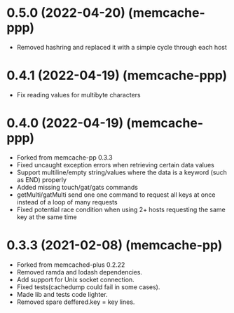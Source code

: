# 0.5.0 (2022-04-20) (memcache-ppp)

  * Removed hashring and replaced it with a simple cycle through each host

# 0.4.1 (2022-04-19) (memcache-ppp)

  * Fix reading values for multibyte characters

# 0.4.0 (2022-04-19) (memcache-ppp)

  * Forked from memcache-pp 0.3.3
  * Fixed uncaught exception errors when retrieving certain data values
  * Support multiline/empty string/values where the data is a keyword (such as END) properly
  * Added missing touch/gat/gats commands
  * getMulti/gatMulti send one one command to request all keys at once instead of a loop of many requests
  * Fixed potential race condition when using 2+ hosts requesting the same key at the same time

# 0.3.3 (2021-02-08) (memcache-pp)

  * Forked from memcached-plus 0.2.22
  * Removed ramda and lodash dependencies.
  * Add support for Unix socket connection.
  * Fixed tests(cachedump could fail in some cases).
  * Made lib and tests code lighter.
  * Removed spare deffered.key = key lines.
